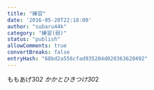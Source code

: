 ```yaml
---
title: "練習"
date: '2016-05-20T22:18:00'
author: "subaru44k"
category: "練習(弱)"
status: "publish"
allowComments: true
convertBreaks: false
entryHash: "68bd2a556cfad935204d028363620492"
---
```

ももあげ30*2
かかとひきつけ30*2
